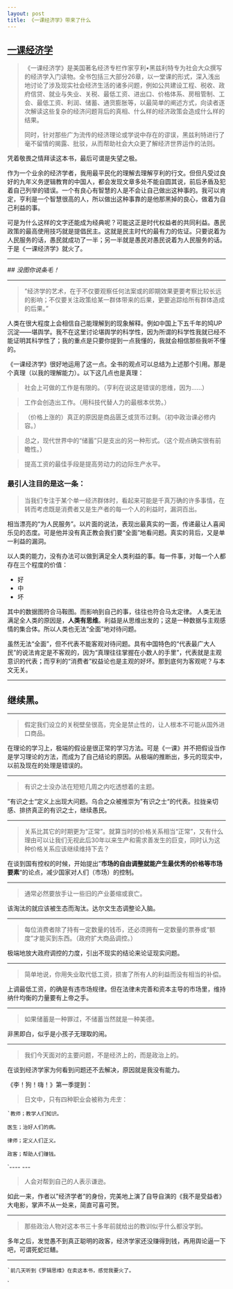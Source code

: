 ```yaml
---
layout: post
title: 《一课经济学》带来了什么
---
```

## [一课经济学][1]

> 《一课经济学》是美国著名经济专栏作家亨利•黑兹利特专为社会大众撰写的经济学入门读物。全书包括三大部分26章，以一堂课的形式，深入浅出地讨论了涉及现实社会经济生活的诸多问题，例如公共建设工程、税收、政府信贷、就业与失业、关税、最低工资、进出口、价格体系、房租管制、工会、最低工资、利润、储蓄、通货膨胀等，以最简单的阐述方式，向读者逐次解读这些复杂的经济问题背后的真相、什么样的经济政策会造成什么样的结果。
> 
> 同时，针对那些广为流传的经济理论或学说中存在的谬误，黑兹利特进行了毫不留情的揭露、批驳，从而帮助社会大众更了解经济世界运作的法则。

凭着敬畏之情拜读这本书，最后可谓是失望之极。

作为一个业余的经济学者，我用最平民化的理解去理解亨利的行文。但但凡受过良好的九年义务逻辑教育的中国人，都会发现文章多处不能自圆其说，前后矛盾及犯着自己列举的错误。一个有良心有智慧的人是不会让自己做出这种事的。我可以肯定，亨利是一个智慧很高的人，所以做出这种事靠的是他那黑掉的良心，做着为自己利益的事。

可是为什么这样的文字还能成为经典呢？可能这正是时代权益者的共同利益。愚民政策的最高使用技巧就是提倡民主。这就是民主时代的最有力的佐证。只要说着为人民服务的话，愚民就成功了一半；另一半就是愚民对愚民说着为人民服务的话。于是《一课经济学》就火了。
---- -----
_\## 没图你说条毛！_
---- -----
> ”经济学的艺术，在于不仅要观察任何法案或的即期效果更要考察比较长远的影响；不仅要关注政策给某一群体带来的后果，更要追踪给所有群体造成的后果。”

人类在很大程度上会相信自己能理解到的现象解释。例如中国上下五千年的鸠UP沉淀——堪舆学。我不在这里讨论堪舆学的科学性，因为所谓的科学性我就已经不能证明其科学性了；我的重点是只要你提到一点我懂的，我就会相信那些我听不懂的。

《一课经济学》很好地运用了这一点。全书的观点可以总结为上述那个引用。那是个真理（以我的理解能力）。以下这几点也是真理：

> 社会上可做的工作是有限的。（亨利在说这是错误的思维，因为……）

> 工作会创造出工作。（用科技代替人力的最根本优势。）

> （价格上涨的）真正的原因是商品匮乏或货币过剩。（初中政治课必修内容。）

> 总之，现代世界中的“储蓄”只是支出的另一种形式。（这个观点确实很有前瞻性。）

> 提高工资的最佳手段是提高劳动力的边际生产水平。

### 最引人注目的是这一条：

> 当我们专注于某个单一经济群体时，看起来可能是千真万确的许多事情，在转而考虑既是消费者又是生产者的每一个人的利益时，漏洞百出。

相当漂亮的“为人民服务”。以片面的说法，表现出最真实的一面，传递最让人喜闻乐见的态度。可是他并没有真正教会我们要“全面”地看问题。真实的背后，又是单一利益的漏洞。

以人类的能力，没有办法可以做到满足全人类利益的事。每一件事，对每一个人都存在三个程度的价值：

* 好
* 中
* 坏

其中的数据图符合马鞍图。而影响到自己的事，往往也符合马太定律。
人类无法满足全人类的原因是，**人类有思维**。利益是从思维出发的；这是一种数据与主观感情的集合体。所以人类也无法“全面”地对待问题。

虽然无法“全面”，但不代表不能客观对待问题。具有中国特色的“代表最广大人民”的说法肯定是不客观的，因为“真理往往掌握在小数人的手里”，代表就是主观意识的代表；而亨利的“消费者”权益论也是主观的好坏。那到底何为客观呢？与本文无关。
---- ------
## 继续黑。
---- ----
> 假定我们设立的关税壁垒很高，完全是禁止性的，让人根本不可能从国外进口商品。

在理论的学习上，极端的假设是很正常的学习方法。可是《一课》并不把假设当作是学习理论的方法，而成为了自己结论的原因。从极端的推断出，多元的现实中，以前及现在的处理是错误的。
---- --
> 有识之士没办法在短短几周之内吃透想着的主题。

”有识之士“定义上出现大问题。乌合之众被推崇为”有识之士“的代表。拉拢亲切感、排挤真正的有识之士，继续愚民。
---- ---
> 关系比其它的时期更为“正常”。就算当时的价格关系相当“正常”，又有什么理由可以让我们无视此后30年以来生产和需求善发生的巨变，同时认为这种价格关系应该继续维持下去？

在谈到国有控权的时候，开始提出”**市场的自由调整就能产生最优秀的价格等市场要素**“的论点，减少国家对人们（市场）的控制。
---- -----
> 通常必然要放手让一些旧的产业萎缩或衰亡。

该淘汰的就应该被生态而淘汰。达尔文生态调整论入脑。
---- ----
> 每位消费者除了持有一定数量的钱币，还必须拥有一定数量的票券或“额度”才能买到东西。（政府扩大商品调控。）

极端地放大政府调控的力度，引出不现实的结论来论证现实问题。
---- ---
> 简单地说，你用失业取代低工资，损害了所有人的利益而没有相当的补偿。

上调最低工资，的确是有违市场规律。但在法律未完善和资本主导的市场里，维持纳什均衡的力量要有上帝之手。
---- ----
> 如果储蓄是一种罪过，不储蓄当然就是一种美德。

非黑即白，似乎是小孩子无理取的闹。
---- -----
> 我们今天面对的主要问题，不是经济上的，而是政治上的。

在谈到经济学家为何看到问题还不去解决，原因就是我没有能力。

《李！狗！嗨！》第一季提到：
> 日文中，只有四种职业会被称为*先生*：

```
`教师；教学人们知识。

医生；治好人们的病。

律师；定义人们正义。

政客；帮助人们赚钱。
```
`---- ---
> 人会对帮到自己的人表示谦逊。

如此一来，作者以”经济学者“的身份，完美地上演了自导自演的《我不是受益者》大电影，掌声不从一处来，简直可喜可贺。
---- ----
> 那些政治人物对这本书三十多年前就给出的教训似乎什么都没学到。

多年之后，发觉愚不到真正聪明的政客，经济学家还没赚得到钱，再用舆论逼一下吧，可谓死蛇烂鳝。

********

```
`前几天听到《罗辑思维》在卖这本书，感觉我要火了。
```
`

[1]:	http://read.douban.com/ebook/528114/